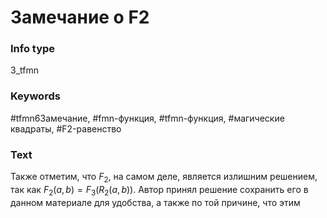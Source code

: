 # Замечание о F2
### Info type
3_tfmn
### Keywords
#tfmn6Замечание, #fmn-функция, #tfmn-функция, #магические квадраты, #F2-равенство
### Text
Также отметим, что $F_2$, на самом деле, является излишним решением, так как $F_2(a, b) = F_3(R_2(a, b))$. Автор принял решение сохранить его в данном материале для удобства, а также по той причине, что этим